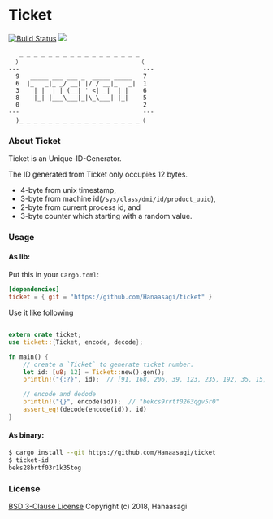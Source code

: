 # Ticket

[![Build Status](https://travis-ci.org/Hanaasagi/ticket.svg?branch=master)](https://travis-ci.org/Hanaasagi/ticket)
![](https://img.shields.io/badge/version-beta-EB6EA5.svg)

```
   _ _ _ _ _ _ _ _ _ _ _ _ _ _ _ _ _
  ）                                （
---                                  ---
  9   _____ ___ ___ _  _____ _____   7
  6  |_   _|_ _/ __| |/ / __|_   _|  1
  3    | |  | | (__| ' <| _|  | |    6
  8    |_| |___\___|_|\_\___| |_|    5
  0                                  2
---                                  ---
  )_ _ _ _ _ _ _ _ _ _ _ _ _ _ _ _ _（

```

### About Ticket

Ticket is an Unique-ID-Generator.

The ID generated from Ticket only occupies 12 bytes.

- 4-byte from unix timestamp,
- 3-byte from machine id(`/sys/class/dmi/id/product_uuid`),
- 2-byte from current process id, and
- 3-byte counter which starting with a random value.


### Usage

#### As lib:

Put this in your `Cargo.toml`:

```Toml
[dependencies]
ticket = { git = "https://github.com/Hanaasagi/ticket" }
```

Use it like following

```Rust

extern crate ticket;
use ticket::{Ticket, encode, decode};

fn main() {
    // create a `Ticket` to generate ticket number.
    let id: [u8; 12] = Ticket::new().gen();
    println!("{:?}", id);  // [91, 168, 206, 39, 123, 235, 192, 35, 15, 80, 249, 118]

    // encode and dedode
    println!("{}", encode(id));  // "bekcs9rrtf0263qgv5r0"
    assert_eq!(decode(encode(id)), id)
}

```

#### As binary:

```Bash
$ cargo install --git https://github.com/Hanaasagi/ticket
$ ticket-id
beks28brtf03r1k35tog
```

### License
[BSD 3-Clause License](LICENSE) Copyright (c) 2018, Hanaasagi
